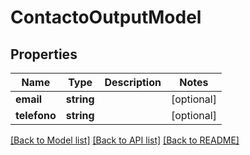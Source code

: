 # ContactoOutputModel

## Properties
Name | Type | Description | Notes
------------ | ------------- | ------------- | -------------
**email** | **string** |  | [optional] 
**telefono** | **string** |  | [optional] 

[[Back to Model list]](../../README.md#documentation-for-models) [[Back to API list]](../../README.md#documentation-for-api-endpoints) [[Back to README]](../../README.md)

